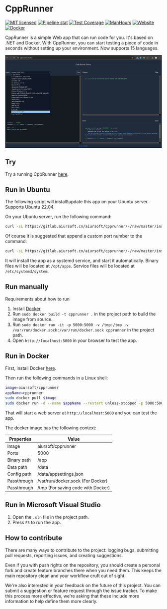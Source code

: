 # CppRunner

[![MIT licensed](https://img.shields.io/badge/license-MIT-blue.svg)](https://gitlab.aiursoft.cn/aiursoft/cpprunner/-/blob/master/LICENSE)
[![Pipeline stat](https://gitlab.aiursoft.cn/aiursoft/cpprunner/badges/master/pipeline.svg)](https://gitlab.aiursoft.cn/aiursoft/cpprunner/-/pipelines)
[![Test Coverage](https://gitlab.aiursoft.cn/aiursoft/cpprunner/badges/master/coverage.svg)](https://gitlab.aiursoft.cn/aiursoft/cpprunner/-/pipelines)
[![ManHours](https://manhours.aiursoft.cn/r/gitlab.aiursoft.cn/aiursoft/cpprunner.svg)](https://gitlab.aiursoft.cn/aiursoft/cpprunner/-/commits/master?ref_type=heads)
[![Website](https://img.shields.io/website?url=https%3A%2F%2Fcpprunner.aiursoft.cn%2F)](https://cpprunner.aiursoft.cn)
[![Docker](https://img.shields.io/docker/pulls/aiursoft/cpprunner.svg)](https://hub.docker.com/r/aiursoft/cpprunner)

CppRunner is a simple Web app that can run code for you. It's based on .NET and Docker. With CppRunner, you can start testing a piece of code in seconds without setting up your environment. Now supports 15 languages.

![overview](./screenshot.png)

## Try

Try a running CppRunner [here](https://cpprunner.aiursoft.cn).

## Run in Ubuntu

The following script will install\update this app on your Ubuntu server. Supports Ubuntu 22.04.

On your Ubuntu server, run the following command:

```bash
curl -sL https://gitlab.aiursoft.cn/aiursoft/cpprunner/-/raw/master/install.sh | sudo bash
```

Of course it is suggested that append a custom port number to the command:

```bash
curl -sL https://gitlab.aiursoft.cn/aiursoft/cpprunner/-/raw/master/install.sh | sudo bash -s 8080
```

It will install the app as a systemd service, and start it automatically. Binary files will be located at `/opt/apps`. Service files will be located at `/etc/systemd/system`.

## Run manually

Requirements about how to run

1. Install [Docker](https://www.docker.com/)
2. Run `sudo docker build -t cpprunner .` in the project path to build the image from source.
3. Run `sudo docker run -it -p 5000:5000 -v /tmp:/tmp -v /var/run/docker.sock:/var/run/docker.sock cpprunner` in the project path.
4. Open `http://localhost:5000` in your browser to test the app.

## Run in Docker

First, install Docker [here](https://docs.docker.com/get-docker/).

Then run the following commands in a Linux shell:

```bash
image=aiursoft/cpprunner
appName=cpprunner
sudo docker pull $image
sudo docker run -d --name $appName --restart unless-stopped -p 5000:5000 -v /var/www/$appName:/data -v /tmp:/tmp -v /var/run/docker.sock:/var/run/docker.sock $image
```

That will start a web server at `http://localhost:5000` and you can test the app.

The docker image has the following context:

| Properties  | Value                                  |
|-------------|----------------------------------------|
| Image       | aiursoft/cpprunner     |
| Ports       | 5000                                   |
| Binary path | /app                                   |
| Data path   | /data                                  |
| Config path | /data/appsettings.json                 |
| Passthrough | /var/run/docker.sock (For Docker)      |
| Passthrough | /tmp (For saving code with Docker)     |

## Run in Microsoft Visual Studio

1. Open the `.sln` file in the project path.
2. Press `F5` to run the app.

## How to contribute

There are many ways to contribute to the project: logging bugs, submitting pull requests, reporting issues, and creating suggestions.

Even if you with push rights on the repository, you should create a personal fork and create feature branches there when you need them. This keeps the main repository clean and your workflow cruft out of sight.

We're also interested in your feedback on the future of this project. You can submit a suggestion or feature request through the issue tracker. To make this process more effective, we're asking that these include more information to help define them more clearly.